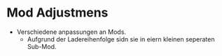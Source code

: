 # Mod Adjustmens

- Verschiedene anpassungen an Mods.
  - Aufgrund der Ladereihenfolge sidn sie in eiern kleinen seperaten Sub-Mod.
